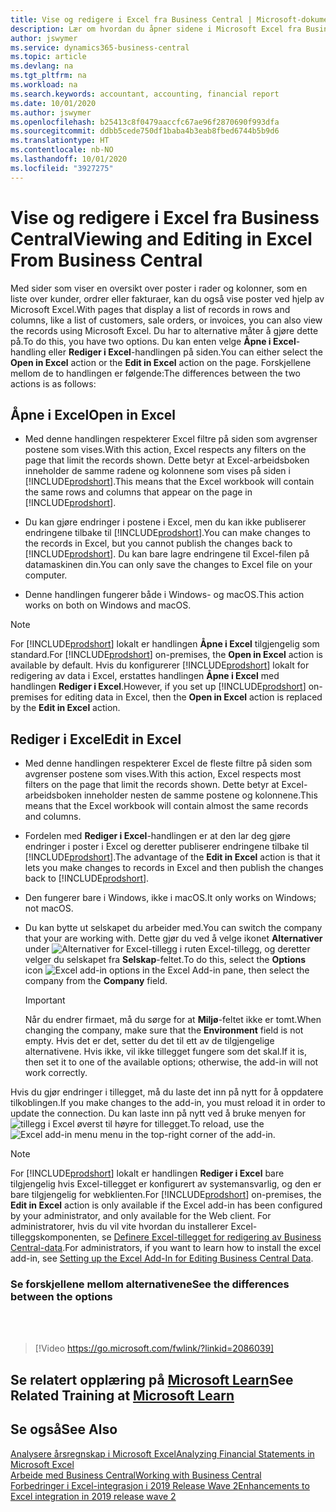 ```yaml
---
title: Vise og redigere i Excel fra Business Central | Microsoft-dokumenter
description: Lær om hvordan du åpner sidene i Microsoft Excel fra Business Central for bedre dataanalyser.
author: jswymer
ms.service: dynamics365-business-central
ms.topic: article
ms.devlang: na
ms.tgt_pltfrm: na
ms.workload: na
ms.search.keywords: accountant, accounting, financial report
ms.date: 10/01/2020
ms.author: jswymer
ms.openlocfilehash: b25413c8f0479aaccfc67ae96f2870690f993dfa
ms.sourcegitcommit: ddbb5cede750df1baba4b3eab8fbed6744b5b9d6
ms.translationtype: HT
ms.contentlocale: nb-NO
ms.lasthandoff: 10/01/2020
ms.locfileid: "3927275"
---
```

# <a name="viewing-and-editing-in-excel-from-business-central"></a><span data-ttu-id="fca4f-103">Vise og redigere i Excel fra Business Central</span><span class="sxs-lookup"><span data-stu-id="fca4f-103">Viewing and Editing in Excel From Business Central</span></span>

<span data-ttu-id="fca4f-104">Med sider som viser en oversikt over poster i rader og kolonner, som en liste over kunder, ordrer eller fakturaer, kan du også vise poster ved hjelp av Microsoft Excel.</span><span class="sxs-lookup"><span data-stu-id="fca4f-104">With pages that display a list of records in rows and columns, like a list of customers, sale orders, or invoices, you can also view the records using Microsoft Excel.</span></span> <span data-ttu-id="fca4f-105">Du har to alternative måter å gjøre dette på.</span><span class="sxs-lookup"><span data-stu-id="fca4f-105">To do this, you have two options.</span></span> <span data-ttu-id="fca4f-106">Du kan enten velge **Åpne i Excel**-handling eller **Rediger i Excel**-handlingen på siden.</span><span class="sxs-lookup"><span data-stu-id="fca4f-106">You can either select the **Open in Excel** action or the **Edit in Excel** action on the page.</span></span> <span data-ttu-id="fca4f-107">Forskjellene mellom de to handlingen er følgende:</span><span class="sxs-lookup"><span data-stu-id="fca4f-107">The differences between the two actions is as follows:</span></span>  

## <a name="open-in-excel"></a><span data-ttu-id="fca4f-108">Åpne i Excel</span><span class="sxs-lookup"><span data-stu-id="fca4f-108">Open in Excel</span></span>

- <span data-ttu-id="fca4f-109">Med denne handlingen respekterer Excel filtre på siden som avgrenser postene som vises.</span><span class="sxs-lookup"><span data-stu-id="fca4f-109">With this action, Excel respects any filters on the page that limit the records shown.</span></span> <span data-ttu-id="fca4f-110">Dette betyr at Excel-arbeidsboken inneholder de samme radene og kolonnene som vises på siden i [!INCLUDE[prodshort](includes/prodshort.md)].</span><span class="sxs-lookup"><span data-stu-id="fca4f-110">This means that the Excel workbook will contain the same rows and columns that appear on the page in [!INCLUDE[prodshort](includes/prodshort.md)].</span></span>

- <span data-ttu-id="fca4f-111">Du kan gjøre endringer i postene i Excel, men du kan ikke publiserer endringene tilbake til [!INCLUDE[prodshort](includes/prodshort.md)].</span><span class="sxs-lookup"><span data-stu-id="fca4f-111">You can make changes to the records in Excel, but you cannot publish the changes back to [!INCLUDE[prodshort](includes/prodshort.md)].</span></span> <span data-ttu-id="fca4f-112">Du kan bare lagre endringene til Excel-filen på datamaskinen din.</span><span class="sxs-lookup"><span data-stu-id="fca4f-112">You can only save the changes to Excel file on your computer.</span></span>

- <span data-ttu-id="fca4f-113">Denne handlingen fungerer både i Windows- og macOS.</span><span class="sxs-lookup"><span data-stu-id="fca4f-113">This action works on both on Windows and macOS.</span></span>

> [!NOTE]
> <span data-ttu-id="fca4f-114">For [!INCLUDE[prodshort](includes/prodshort.md)] lokalt er handlingen **Åpne i Excel** tilgjengelig som standard.</span><span class="sxs-lookup"><span data-stu-id="fca4f-114">For [!INCLUDE[prodshort](includes/prodshort.md)] on-premises, the **Open in Excel** action is available by default.</span></span> <span data-ttu-id="fca4f-115">Hvis du konfigurerer [!INCLUDE[prodshort](includes/prodshort.md)] lokalt for redigering av data i Excel, erstattes handlingen **Åpne i Excel** med handlingen **Rediger i Excel**.</span><span class="sxs-lookup"><span data-stu-id="fca4f-115">However, if you set up [!INCLUDE[prodshort](includes/prodshort.md)] on-premises for editing data in Excel, then the **Open in Excel** action is replaced by the **Edit in Excel** action.</span></span>

## <a name="edit-in-excel"></a><span data-ttu-id="fca4f-116">Rediger i Excel</span><span class="sxs-lookup"><span data-stu-id="fca4f-116">Edit in Excel</span></span>

- <span data-ttu-id="fca4f-117">Med denne handlingen respekterer Excel de fleste filtre på siden som avgrenser postene som vises.</span><span class="sxs-lookup"><span data-stu-id="fca4f-117">With this action, Excel respects most filters on the page that limit the records shown.</span></span> <span data-ttu-id="fca4f-118">Dette betyr at Excel-arbeidsboken inneholder nesten de samme postene og kolonnene.</span><span class="sxs-lookup"><span data-stu-id="fca4f-118">This means that the Excel workbook will contain almost the same records and columns.</span></span>

- <span data-ttu-id="fca4f-119">Fordelen med **Rediger i Excel**-handlingen er at den lar deg gjøre endringer i poster i Excel og deretter publiserer endringene tilbake til [!INCLUDE[prodshort](includes/prodshort.md)].</span><span class="sxs-lookup"><span data-stu-id="fca4f-119">The advantage of the **Edit in Excel** action is that it lets you make changes to records in Excel and then publish the changes back to [!INCLUDE[prodshort](includes/prodshort.md)].</span></span>

- <span data-ttu-id="fca4f-120">Den fungerer bare i Windows, ikke i macOS.</span><span class="sxs-lookup"><span data-stu-id="fca4f-120">It only works on Windows; not macOS.</span></span>

- <span data-ttu-id="fca4f-121">Du kan bytte ut selskapet du arbeider med.</span><span class="sxs-lookup"><span data-stu-id="fca4f-121">You can switch the company that your are working with.</span></span> <span data-ttu-id="fca4f-122">Dette gjør du ved å velge ikonet **Alternativer** under ![Alternativer for Excel-tillegg](media/cogwheel.png "Alternativer for Excel-tillegg") i ruten Excel-tillegg, og deretter velger du selskapet fra **Selskap**-feltet.</span><span class="sxs-lookup"><span data-stu-id="fca4f-122">To do this, select the **Options** icon ![Excel add-in options](media/cogwheel.png "Excel add-in options") in the Excel Add-in pane, then select the company from the **Company** field.</span></span>  

    > [!IMPORTANT]
    > <span data-ttu-id="fca4f-123">Når du endrer firmaet, må du sørge for at **Miljø**-feltet ikke er tomt.</span><span class="sxs-lookup"><span data-stu-id="fca4f-123">When changing the company, make sure that the **Environment** field is not empty.</span></span> <span data-ttu-id="fca4f-124">Hvis det er det, setter du det til ett av de tilgjengelige alternativene. Hvis ikke, vil ikke tillegget fungere som det skal.</span><span class="sxs-lookup"><span data-stu-id="fca4f-124">If it is, then set it to one of the available options; otherwise, the add-in will not work correctly.</span></span>  

<span data-ttu-id="fca4f-125">Hvis du gjør endringer i tillegget, må du laste det inn på nytt for å oppdatere tilkoblingen.</span><span class="sxs-lookup"><span data-stu-id="fca4f-125">If you make changes to the add-in, you must reload it in order to update the connection.</span></span> <span data-ttu-id="fca4f-126">Du kan laste inn på nytt ved å bruke menyen for ![tillegg i Excel](media/excel-addin-menu.png "Meny for Excel-tillegg") øverst til høyre for tillegget.</span><span class="sxs-lookup"><span data-stu-id="fca4f-126">To reload, use the ![Excel add-in menu](media/excel-addin-menu.png "Excel add-in menu") menu in the top-right corner of the add-in.</span></span>

> [!NOTE]
> <span data-ttu-id="fca4f-127">For [!INCLUDE[prodshort](includes/prodshort.md)] lokalt er handlingen **Rediger i Excel** bare tilgjengelig hvis Excel-tillegget er konfigurert av systemansvarlig, og den er bare tilgjengelig for webklienten.</span><span class="sxs-lookup"><span data-stu-id="fca4f-127">For [!INCLUDE[prodshort](includes/prodshort.md)] on-premises, the **Edit in Excel** action is only available if the Excel add-in has been configured by your administrator, and only available for the Web client.</span></span> <span data-ttu-id="fca4f-128">For administratorer, hvis du vil vite hvordan du installerer Excel-tilleggskomponenten, se [Definere Excel-tillegget for redigering av Business Central-data](/dynamics365/business-central/dev-itpro/administration/configuring-excel-addin).</span><span class="sxs-lookup"><span data-stu-id="fca4f-128">For administrators, if you want to learn how to install the excel add-in, see [Setting up the Excel Add-In for Editing Business Central Data](/dynamics365/business-central/dev-itpro/administration/configuring-excel-addin).</span></span>

### <a name="see-the-differences-between-the-options"></a><span data-ttu-id="fca4f-129">Se forskjellene mellom alternativene</span><span class="sxs-lookup"><span data-stu-id="fca4f-129">See the differences between the options</span></span>
<br><br>  

> [!Video https://go.microsoft.com/fwlink/?linkid=2086039]

## <a name="see-related-training-at-microsoft-learn"></a><span data-ttu-id="fca4f-130">Se relatert opplæring på [Microsoft Learn](/learn/modules/configure-powerbi-excel-dynamics-365-business-central/index)</span><span class="sxs-lookup"><span data-stu-id="fca4f-130">See Related Training at [Microsoft Learn](/learn/modules/configure-powerbi-excel-dynamics-365-business-central/index)</span></span>

## <a name="see-also"></a><span data-ttu-id="fca4f-131">Se også</span><span class="sxs-lookup"><span data-stu-id="fca4f-131">See Also</span></span>

[<span data-ttu-id="fca4f-132">Analysere årsregnskap i Microsoft Excel</span><span class="sxs-lookup"><span data-stu-id="fca4f-132">Analyzing Financial Statements in Microsoft Excel</span></span>](finance-analyze-excel.md)  
[<span data-ttu-id="fca4f-133">Arbeide med Business Central</span><span class="sxs-lookup"><span data-stu-id="fca4f-133">Working with Business Central</span></span>](ui-work-product.md)  
[<span data-ttu-id="fca4f-134">Forbedringer i Excel-integrasjon i 2019 Release Wave 2</span><span class="sxs-lookup"><span data-stu-id="fca4f-134">Enhancements to Excel integration in 2019 release wave 2</span></span>](/dynamics365-release-plan/2019wave2/dynamics365-business-central/enhancements-excel-integration)  
